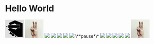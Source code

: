 # Hello World

<img src="gestures/print.png" width="60"/>
<img src="gestures/string-delimiter.gif" width="60"/>
<img src="https://cdn.rawgit.com/oshoham/gestural-programming-language/master/gestures/s_h.svg" height="60"/>
<img src="https://cdn.rawgit.com/oshoham/gestural-programming-language/master/gestures/s_e.svg" height="60"/>
<img src="https://cdn.rawgit.com/oshoham/gestural-programming-language/master/gestures/s_l.svg" height="60"/>
<img src="https://cdn.rawgit.com/oshoham/gestural-programming-language/master/gestures/s_l.svg" height="60"/>
<img src="https://cdn.rawgit.com/oshoham/gestural-programming-language/master/gestures/s_o.svg" height="60">
\**pause*\*
<img src="https://cdn.rawgit.com/oshoham/gestural-programming-language/master/gestures/s_w.svg" height="60"/>
<img src="https://cdn.rawgit.com/oshoham/gestural-programming-language/master/gestures/s_o.svg" height="60"/>
<img src="https://cdn.rawgit.com/oshoham/gestural-programming-language/master/gestures/s_r.svg" height="60"/>
<img src="https://cdn.rawgit.com/oshoham/gestural-programming-language/master/gestures/s_l.svg" height="60"/>
<img src="https://cdn.rawgit.com/oshoham/gestural-programming-language/master/gestures/s_d.svg" height="60"/>
<img src="gestures/string-delimiter.gif" height="60"/>
